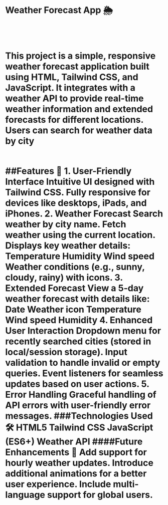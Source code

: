 <h1>Weather Forecast App 🌦️<h1/>
<br />
<p>This project is a simple, responsive weather forecast application built using HTML, Tailwind CSS, and JavaScript. It integrates with a weather API to provide real-time weather information and extended forecasts for different locations. Users can search for weather data by city<p/>
<br />
##Features 🌟 
1. User-Friendly Interface
Intuitive UI designed with Tailwind CSS.
Fully responsive for devices like desktops, iPads, and iPhones.
2. Weather Forecast
Search weather by city name.
Fetch weather using the current location.
Displays key weather details:
Temperature
Humidity
Wind speed
Weather conditions (e.g., sunny, cloudy, rainy) with icons.
3. Extended Forecast
View a 5-day weather forecast with details like:
Date
Weather icon
Temperature
Wind speed
Humidity
4. Enhanced User Interaction
Dropdown menu for recently searched cities (stored in local/session storage).
Input validation to handle invalid or empty queries.
Event listeners for seamless updates based on user actions.
5. Error Handling
Graceful handling of API errors with user-friendly error messages.
###Technologies Used 🛠️
HTML5
Tailwind CSS
JavaScript (ES6+)
Weather API
####Future Enhancements 🚀
Add support for hourly weather updates.
Introduce additional animations for a better user experience.
Include multi-language support for global users.
